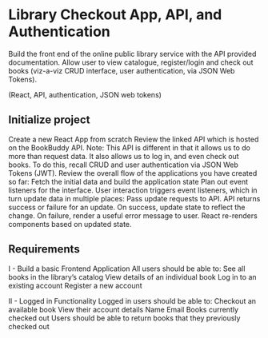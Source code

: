 # Library Checkout App, API, and Authentication 
Build the front end of the online public library service with the API provided documentation. Allow user to view catalogue, register/login and check out books (viz-a-viz CRUD interface, user authentication, via JSON Web Tokens).

(React, API, authentication, JSON web tokens)

## Initialize project
Create a new React App from scratch
Review the linked API which is hosted on the BookBuddy API.  Note: This API is different in that it allows us to do more than request data. It also allows us to log in, and even check out books. To do this, recall CRUD and user authentication via JSON Web Tokens (JWT).
Review the overall flow of the applications you have created so far: 
Fetch the initial data and build the application state
Plan out event listeners for the interface.
User interaction triggers event listeners, which in turn update data in multiple places:
Pass update requests to API.
API returns success or failure for an update.
On success, update state to reflect the change.
On failure, render a useful error message to user.
React re-renders components based on updated state.

## Requirements
I - Build a basic Frontend Application
All users should be able to:
See all books in the library’s catalog
View details of an individual book
Log in to an existing account
Register a new account

II - Logged in Functionality
Logged in users should be able to:
Checkout an available book
View their account details
Name
Email
Books currently checked out
Users should be able to return books that they previously checked out
